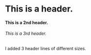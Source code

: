 # This is a header. 
#### This is a 2nd header. 
###### This is a 3rd header. 





























I added 3 header lines of different sizes.
